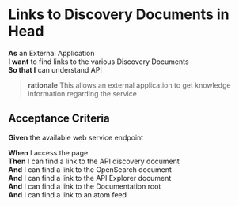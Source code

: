 <a name="LandingPage_DiscoveryDoc"></a>

Links to Discovery Documents in Head
====================================

**As** an External Application  
**I want** to find links to the various Discovery Documents  
**So that I** can understand API  
		
> **rationale** This allows an external application to get knowledge information regarding the service

Acceptance Criteria
-------------------

**Given** the available web service endpoint

**When** I access the page  
**Then** I can find a link to the API discovery document  
**And** I can find a link to the OpenSearch document  
**And** I can find a link to the API Explorer document  
**And**	I can find a link to the Documentation root  
**And**	I can find a link to an atom feed  